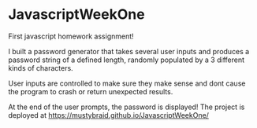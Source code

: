# JavascriptWeekOne
First javascript homework assignment!


I built a password generator that takes several user inputs and produces a password string of a defined length, randomly populated by a 3 different kinds of characters. 

User inputs are controlled to make sure they make sense and dont cause the program to crash or return unexpected results.

At the end of the user prompts, the password is displayed! The project is deployed at  https://mustybraid.github.io/JavascriptWeekOne/
